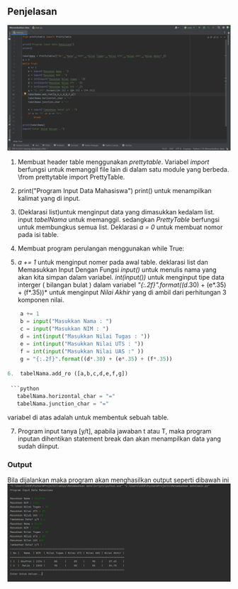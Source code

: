 ## Penjelasan
![img 1](image/1.png)

1. Membuat header table menggunakan *prettytable*. Variabel *import* berfungsi untuk memanggil file lain di dalam satu module yang berbeda.
 \\from prettytable import PrettyTable.

2. print("Program Input Data Mahasiswa")
print()
untuk menampilkan kalimat yang di input.

3. (Deklarasi list)untuk menginput data yang dimasukkan kedalam list. input *tabelNama* untuk memanggil.
sedangkan *PrettyTable* berfungsi untuk membungkus semua list.
Deklarasi *a = 0* untuk membuat nomor pada isi table.

4. Membuat program perulangan menggunakan
   while True:

5. *a += 1* untuk menginput nomer pada awal table.
deklarasi list dan Memasukkan Input Dengan Fungsi *input()* untuk menulis nama yang akan kita simpan dalam variabel.
*int(input())* untuk menginput tipe data interger ( bilangan bulat ) dalam variabel
*"{:.2f}".format((d*.30) + (e*.35) + (f*.35))* untuk menginput *Nilai Akhir* yang di ambil dari perhitungan 3 komponen nilai.
```py
    a += 1
    b = input("Masukkan Nama : ")
    c = input("Masukkan NIM : ")
    d = int(input("Masukkan Nilai Tugas : "))
    e = int(input("Masukkan Nilai UTS : "))
    f = int(input("Masukkan Nilai UAS :" ))
    g = "{:.2f}".format((d*.30) + (e*.35) + (f*.35))

6.  tabelNama.add_ro ([a,b,c,d,e,f,g])

 ```python
   tabelNama.horizontal_char = "="
   tabelNama.junction_char = "="
```
variabel di atas adalah untuk membentuk sebuah table.

7. Program input tanya [y/t], apabila jawaban t atau T, maka program inputan dihentikan statement break dan akan menampilkan data yang sudah diinput.

### Output
Bila dijalankan maka program akan menghasilkan output seperti dibawah ini
![img 2](image/2.png)
